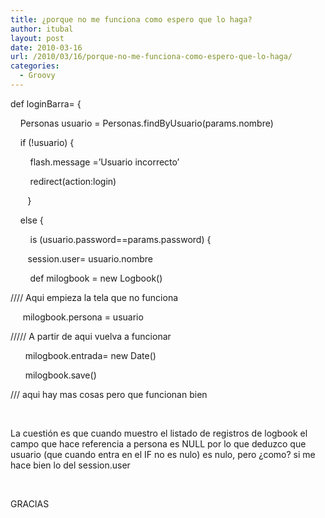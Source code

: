 ```yaml
---
title: ¿porque no me funciona como espero que lo haga?
author: itubal
layout: post
date: 2010-03-16
url: /2010/03/16/porque-no-me-funciona-como-espero-que-lo-haga/
categories:
  - Groovy
---
```

def loginBarra= {

&nbsp;&nbsp;&nbsp; Personas usuario = Personas.findByUsuario(params.nombre)

&nbsp;&nbsp;&nbsp; if (!usuario) {

&nbsp;&nbsp;&nbsp;&nbsp;&nbsp;&nbsp;&nbsp; flash.message =&#8217;Usuario incorrecto&#8217;

&nbsp;&nbsp;&nbsp;&nbsp;&nbsp;&nbsp;&nbsp; redirect(action:login)

&nbsp;&nbsp;&nbsp;&nbsp;&nbsp;&nbsp; }

&nbsp;&nbsp;&nbsp; else {

&nbsp;&nbsp;&nbsp;&nbsp;&nbsp;&nbsp;&nbsp; is (usuario.password==params.password) {

&nbsp;&nbsp;&nbsp;&nbsp;&nbsp;&nbsp; session.user= usuario.nombre

&nbsp;&nbsp;&nbsp;&nbsp;&nbsp;&nbsp;&nbsp; def milogbook = new Logbook()

//// Aqui empieza la tela que no funciona&nbsp;

&nbsp;&nbsp;&nbsp;&nbsp; milogbook.persona = usuario

///// A partir de aqui vuelva a funcionar

&nbsp;&nbsp;&nbsp;&nbsp;&nbsp; milogbook.entrada= new Date()

&nbsp;&nbsp;&nbsp;&nbsp;&nbsp; milogbook.save()

/// aqui hay mas cosas pero que funcionan bien

&nbsp;

La cuesti&oacute;n es que cuando muestro el listado de registros de logbook el campo que hace referencia a persona es NULL por lo que deduzco que usuario (que cuando entra en el IF no es nulo) es nulo, pero &iquest;como? si me hace bien lo del session.user

&nbsp;

GRACIAS

<!-- google_ad_section_end -->